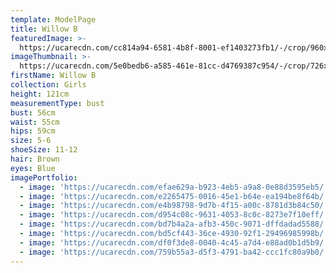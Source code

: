 ```yaml
---
template: ModelPage
title: Willow B
featuredImage: >-
  https://ucarecdn.com/cc814a94-6581-4b8f-8001-ef1403273fb1/-/crop/960x738/0,0/-/preview/
imageThumbnail: >-
  https://ucarecdn.com/5e0bedb6-a585-461e-81cc-d4769387c954/-/crop/726x924/430,451/-/preview/
firstName: Willow B
collection: Girls
height: 121cm
measurementType: bust
bust: 56cm
waist: 55cm
hips: 59cm
size: 5-6
shoeSize: 11-12
hair: Brown
eyes: Blue
imagePortfolio:
  - image: 'https://ucarecdn.com/efae629a-b923-4eb5-a9a8-0e88d3595eb5/'
  - image: 'https://ucarecdn.com/e2265475-0016-45e1-b64e-ea194be8f64b/'
  - image: 'https://ucarecdn.com/e4b98798-9d7b-4f15-a00c-8781d3b84c50/'
  - image: 'https://ucarecdn.com/d954c08c-9631-4053-8c0c-8273e7f10eff/'
  - image: 'https://ucarecdn.com/bd7b4a2a-afb3-450c-9071-dffdadad5588/'
  - image: 'https://ucarecdn.com/bd5cf443-36ce-4930-92f1-29496985998b/'
  - image: 'https://ucarecdn.com/df0f3de8-0040-4c45-a7d4-e88ad0b1d5b9/'
  - image: 'https://ucarecdn.com/759b55a3-d5f3-4791-ba42-ccc1fc80a9b0/'
---
```


